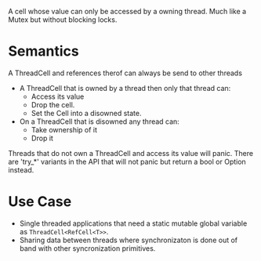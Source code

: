 A cell whose value can only be accessed by a owning thread.
Much like a Mutex but without blocking locks.


# Semantics

A ThreadCell and references therof can always be send to other threads

 * A ThreadCell that is owned by a thread then only that thread can:
   * Access its value
   * Drop the cell.
   * Set the Cell into a disowned state.
 * On a ThreadCell that is disowned any thread can:
   * Take ownership of it
   * Drop it

Threads that do not own a ThreadCell and access its value will panic.  There are 'try_*'
variants in the API that will not panic but return a bool or Option instead.


# Use Case

 * Single threaded applications that need a static mutable global variable as
   `ThreadCell<RefCell<T>>`.
 * Sharing data between threads where synchronizaton is done out of band with other
   syncronization primitives.

